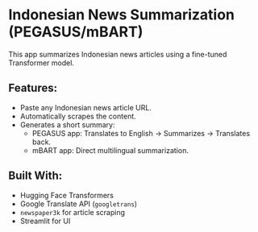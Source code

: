 # Indonesian News Summarization (PEGASUS/mBART)

This app summarizes Indonesian news articles using a fine-tuned Transformer model.

## Features:
- Paste any Indonesian news article URL.
- Automatically scrapes the content.
- Generates a short summary:
  - PEGASUS app: Translates to English → Summarizes → Translates back.
  - mBART app: Direct multilingual summarization.

## Built With:
- Hugging Face Transformers
- Google Translate API (`googletrans`)
- `newspaper3k` for article scraping
- Streamlit for UI
